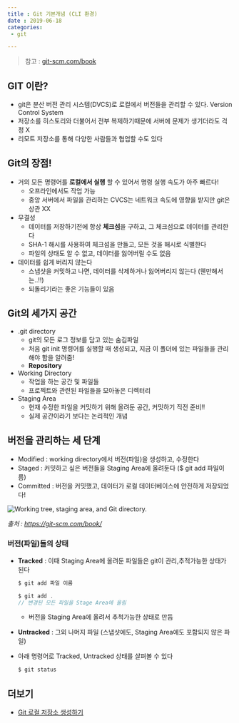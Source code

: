 ```yaml
---
title : Git 기본개념 (CLI 환경)
date : 2019-06-18
categories:
 - git

---
```




> 참고 : [git-scm.com/book]([https://git-scm.com/book/ko/v2/%EC%8B%9C%EC%9E%91%ED%95%98%EA%B8%B0-Git-%EA%B8%B0%EC%B4%88](https://git-scm.com/book/ko/v2/시작하기-Git-기초))





## GIT 이란?

- git은 분산 버전 관리 시스템(DVCS)로 로컬에서 버전들을 관리할 수 있다.  Version Control System
- 저장소를 히스토리와 더불어서 전부 복제하기때문에 서버에 문제가 생기더라도 걱정 X 
- 리모트 저장소를 통해 다양한 사람들과 협업할 수도 있다



## Git의 장점!

- 거의 모든 명령어를 **로컬에서 실행** 할 수 있어서 명령 실행 속도가 아주 빠르다!
  - 오프라인에서도 작업 가능
  - 중앙 서버에서 파일을 관리하는 CVCS는 네트워크 속도에 영향을 받지만 git은 상관 XX
- 무결성
  - 데이터를 저장하기전에 항상 **체크섬**을 구하고, 그 체크섬으로 데이터를 관리한다
  - SHA-1 해시를 사용하여 체크섬을 만들고, 모든 것을 해시로 식별한다
  - 파일의 상태도 알 수 없고, 데이터를 잃어버릴 수도 없음 
- 데이터를 쉽게 버리지 않는다
  - 스냅샷을 커밋하고 나면, 데이터를 삭제하거나 잃어버리지 않는다 (웬만해서는..!!)
  - 되돌리기라는 좋은 기능들이 있음 



## Git의 세가지 공간

- .git  directory 
  - git의 모든 로그 정보를 담고 있는 숨김파일
  - 처음 git init 명령어를 실행할 때 생성되고, 지금 이 폴더에 있는 파일들을 관리해야 함을 알려줌!
  - **Repository**
- Working Directory
  - 작업을 하는 공간 및 파일들
  - 프로젝트와 관련된 파일들을 모아놓은 디렉터리
- Staging Area
  - 현재 수정한 파일을 커밋하기 위해 올려둔 공간, 커밋하기 직전 준비!!
  - 실제 공간이라기 보다는 논리적인 개념



## 버전을 관리하는 세 단계

- Modified :  working directory에서 버전(파일)을 생성하고, 수정한다
- Staged : 커밋하고 싶은 버전들을 Staging Area에 올려둔다 ($ git add 파일이름)
- Committed : 버전을 커밋했고, 데이터가 로컬 데이터베이스에 안전하게 저장되었다!

![Working tree, staging area, and Git directory.](https://git-scm.com/book/en/v2/images/areas.png)

_출처 : <https://git-scm.com/book/>_



### 버전(파일)들의 상태

- **Tracked** : 이때 Staging Area에 올려둔 파일들은 git이 관리,추적가능한 상태가 된다

  ```c
  $ git add 파일 이름
  ```

  ```c
  $ git add . 
  // 변경된 모든 파일을 Stage Area에 올림
  ```

  - 버전을 Staging Area에 올려서 추척가능한 상태로 만듬

  

- **Untracked** : 그외 나머지 파일 (스냅샷에도, Staging Area에도 포함되지 않은 파일)

- 아래 명령어로 Tracked, Untracked 상태를 살펴볼 수 있다

  ```c
  $ git status
  ```

  

## 더보기

- [Git 로컬 저장소 생성하기](<https://ychae-leah.tistory.com/54>)

